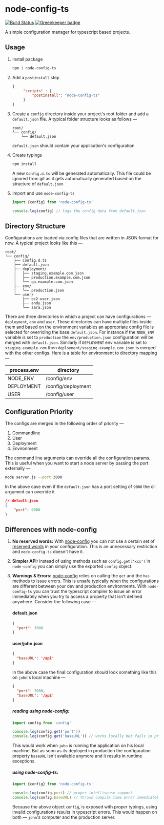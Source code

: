 node-config-ts 
=======
[![Build Status](https://travis-ci.org/tusharmath/node-config-ts.svg?branch=master)](https://travis-ci.org/tusharmath/node-config-ts)
[![Greenkeeper badge](https://badges.greenkeeper.io/tusharmath/node-config-ts.svg)](https://greenkeeper.io/)

A simple configuration manager for typescript based projects.

## Usage

1. Install package 
    ```bash
    npm i node-config-ts
    ```

2. Add a `postinstall` step
    ```json
    {
         "scripts" : {
             "postinstall": "node-config-ts"
         }
    }
    ```

3. Create a `config` directory inside your project's root folder and add a `default.json` file. A typical folder structure looks as follows —  
    ```
    root/
    └── config/
        └── default.json
    ```
    `default.json` should contain your application's configuration

4. Create typings
    ```bash
    npm install
    ```
    A new `Config.d.ts` will be generated automatically. This file could be ignored from git as it gets automatically generated based on the structure of `default.json`

5. Import and use `node-config-ts`
    
    ```typescript
    import {config} from 'node-config-ts'
   
    console.log(config) // logs the config data from default.json    
    ```

## Directory Structure
Configurations are loaded via config files that are written in JSON format for now. A typical project looks like this —

```
root/
└── config/
    ├── Config.d.ts
    ├── default.json
    ├── deployment/
    │   ├── staging.example.com.json
    │   ├── production.example.com.json
    │   └── qa.example.com.json
    ├── env/
    │   └── production.json
    └── user/
        ├── ec2-user.json
        ├── andy.json
        └── sara.json
```

There are three directories in which a project can have configurations — `deployment`, `env` and `user`. These directories can have multiple files inside them and based on the environment variables an appropriate config file is selected for overriding the base `default.json`. For instance if the `NODE_ENV` variable is set to `production` the `env/production.json` configuration will be merged with `default.json`. Similarly if `DEPLOYMENT` env variable is set to `staging.example.com` then `deployment/staging.example.com.json`  is merged with the other configs. Here is a table for environment to directory mapping —


| **process.env** | **directory**      |
|-----------------|--------------------|
| NODE_ENV        | /config/env        |
| DEPLOYMENT      | /config/deployment |
| USER            | /config/user       |

## Configuration Priority

The configs are merged in the following order of priority —

1. Commandline
2. User
3. Deployment
4. Environment

The command line arguments can override  all the configuration params. This is useful when you want to start a node server by passing the port externally  —

```bash
node server.js --port 3000
```

In the above case even if the `default.json` has a port setting of `9000` the cli argument can override it
```json
// default.json
{
    "port": 9000
}
```
## Differences with node-config
1. **No reserved words:** With [node-config] you can not use a certain set of [reserved words] in your configuration. This is an unnecessary restriction and `node-config-ts` doesn't have it.
2. **Simpler API:** Instead of using methods such as `config.get('xxx')` in `node-config` you can simply use the exported `config` object.
3. **Warnings & Errors:** [node-config] relies on calling the `get` and the `has` methods to issue errors. This is unsafe typically when the configurations are different between your dev and production environments.
With `node-config-ts` you can trust the typescript compiler to issue an error immediately when you try to access a property that isn't defined anywhere. Consider the following case —

    #### default.json
    ```json
    {
      "port": 3000
    }
    ```
    #### user/john.json
    ```json
    {
      "baseURL": '/api'
    }
    ```
    
    In the above case the final configuration *should* look something like this on `john`'s local machine —
    
    ```json
    {
      "port": 3000,
      "baseURL": '/api'
    }
    ```

    ##### reading using node-config:
    ```ts
    import config from 'config'

    console.log(config.get('port'))
    console.log(config.get('baseURL')) // works locally but fails in production
    ```
    This would work when `john` is running the application on his local machine. But as soon as its deployed in production the configuration property `baseURL` isn't available anymore and it results in runtime exceptions.

    ##### using node-config-ts:
    ```ts
    import {config} from 'node-config-ts'

    console.log(config.port) // proper intellisense support
    console.log(config.baseURL) // throws compile time error immediately on local machine.
    ```
    Because the above object `config`, is exposed with proper typings, using invalid configurations results in typescript errors. This would happen on both — `john`'s computer and the production server.
    
[node-config]:     https://github.com/lorenwest/node-config
[reserved words]:  https://github.com/lorenwest/node-config/wiki/Reserved-Words
